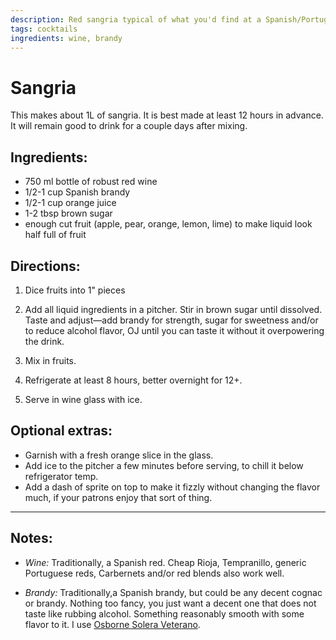 ```yaml
---
description: Red sangria typical of what you'd find at a Spanish/Portuguese/Brazillain restaurtant in New Jersey.
tags: cocktails
ingredients: wine, brandy
---
```


# Sangria 

This makes about 1L of sangria. It is best made at least 12 hours in advance. It will remain good to drink for a couple days after mixing.

## Ingredients:

- 750 ml bottle of robust red wine
- 1/2-1 cup Spanish brandy 
- 1/2-1 cup orange juice
- 1-2 tbsp brown sugar 
- enough cut fruit (apple, pear, orange, lemon, lime) to make liquid look half full of fruit

## Directions:

1. Dice fruits into 1" pieces

2. Add all liquid ingredients in a pitcher. Stir in brown sugar until dissolved. Taste and adjust—add brandy for strength, sugar for sweetness and/or to reduce alcohol flavor, OJ until you can taste it without it overpowering the drink.

3. Mix in fruits. 

4. Refrigerate at least 8 hours, better overnight for 12+. 

5. Serve in wine glass with ice.

## Optional extras:

- Garnish with a fresh orange slice in the glass.
- Add ice to the pitcher a few minutes before serving, to chill it below refrigerator temp.
- Add a dash of sprite on top to make it fizzly without changing the flavor much, if your patrons enjoy that sort of thing.

---

## Notes:

- *Wine:* Traditionally, a Spanish red. Cheap Rioja, Tempranillo, generic Portuguese reds, Carbernets and/or red blends also work well.

- *Brandy:* Traditionally,a Spanish brandy, but could be any decent cognac or brandy. Nothing too fancy, you just want a decent one that does not taste like rubbing alcohol. Something reasonably smooth with some flavor to it. I use [Osborne Solera Veterano](https://www.wine-searcher.com/find/osborne+veterano+solera+brandy+andalucia+spain/1/usa-7065-200).
